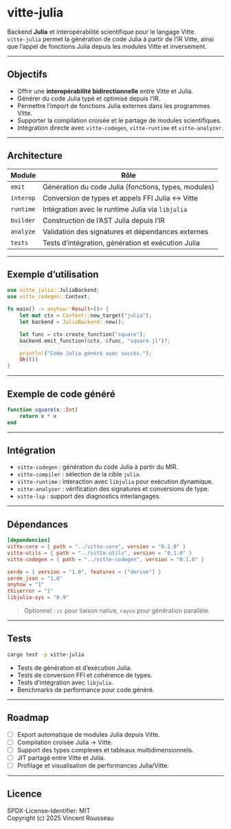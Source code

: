 

# vitte-julia

Backend **Julia** et interopérabilité scientifique pour le langage Vitte.  
`vitte-julia` permet la génération de code Julia à partir de l’IR Vitte, ainsi que l’appel de fonctions Julia depuis les modules Vitte et inversement.

---

## Objectifs

- Offrir une **interopérabilité bidirectionnelle** entre Vitte et Julia.  
- Générer du code Julia typé et optimisé depuis l’IR.  
- Permettre l’import de fonctions Julia externes dans les programmes Vitte.  
- Supporter la compilation croisée et le partage de modules scientifiques.  
- Intégration directe avec `vitte-codegen`, `vitte-runtime` et `vitte-analyzer`.

---

## Architecture

| Module        | Rôle |
|---------------|------|
| `emit`        | Génération du code Julia (fonctions, types, modules) |
| `interop`     | Conversion de types et appels FFI Julia ↔ Vitte |
| `runtime`     | Intégration avec le runtime Julia via `libjulia` |
| `builder`     | Construction de l’AST Julia depuis l’IR |
| `analyze`     | Validation des signatures et dépendances externes |
| `tests`       | Tests d’intégration, génération et exécution Julia |

---

## Exemple d’utilisation

```rust
use vitte_julia::JuliaBackend;
use vitte_codegen::Context;

fn main() -> anyhow::Result<()> {
    let mut ctx = Context::new_target("julia");
    let backend = JuliaBackend::new();

    let func = ctx.create_function("square");
    backend.emit_function(&ctx, &func, "square.jl")?;

    println!("Code Julia généré avec succès.");
    Ok(())
}
```

---

## Exemple de code généré

```julia
function square(x::Int)
    return x * x
end
```

---

## Intégration

- `vitte-codegen` : génération du code Julia à partir du MIR.  
- `vitte-compiler` : sélection de la cible `julia`.  
- `vitte-runtime` : interaction avec `libjulia` pour exécution dynamique.  
- `vitte-analyzer` : vérification des signatures et conversions de type.  
- `vitte-lsp` : support des diagnostics interlangages.

---

## Dépendances

```toml
[dependencies]
vitte-core = { path = "../vitte-core", version = "0.1.0" }
vitte-utils = { path = "../vitte-utils", version = "0.1.0" }
vitte-codegen = { path = "../vitte-codegen", version = "0.1.0" }

serde = { version = "1.0", features = ["derive"] }
serde_json = "1.0"
anyhow = "1"
thiserror = "1"
libjulia-sys = "0.9"
``` 

> Optionnel : `cc` pour liaison native, `rayon` pour génération parallèle.

---

## Tests

```bash
cargo test -p vitte-julia
```

- Tests de génération et d’exécution Julia.  
- Tests de conversion FFI et cohérence de types.  
- Tests d’intégration avec `libjulia`.  
- Benchmarks de performance pour code généré.

---

## Roadmap

- [ ] Export automatique de modules Julia depuis Vitte.  
- [ ] Compilation croisée Julia → Vitte.  
- [ ] Support des types complexes et tableaux multidimensionnels.  
- [ ] JIT partagé entre Vitte et Julia.  
- [ ] Profilage et visualisation de performances Julia/Vitte.

---

## Licence

SPDX-License-Identifier: MIT  
Copyright (c) 2025 Vincent Rousseau